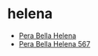 # helena

 * [Pera Bella Helena](../../index/p/pera-bella-helena-567.json)
 * [Pera Bella Helena 567](../../index/p/pera-bella-helena-567.json)
